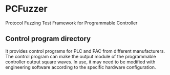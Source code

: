 # PCFuzzer
Protocol Fuzzing Test Framework for Programmable Controller

## Control program directory
It provides control programs for PLC and PAC from different manufacturers. The control program can make the output module of the programmable controller output square waves. In use, it may need to be modified with engineering software according to the specific hardware configuration.
